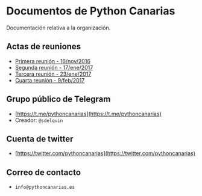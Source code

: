# Documentos de Python Canarias

Documentación relativa a la organización.

## Actas de reuniones

- [Primera reunión - 16/nov/2016](https://github.com/pythoncanarias/docs/blob/master/actas/161111_Primera_Reunion_PyDay.md)
- [Segunda reunión - 17/ene/2017](https://github.com/pythoncanarias/docs/blob/master/actas/170112_Segunda_Reunion_PyDay.md)
- [Tercera reunión - 23/ene/2017](https://github.com/pythoncanarias/docs/blob/master/actas/230117_Tercera_Reunion_PyDay.md)
- [Cuarta reunión - 9/feb/2017](https://github.com/pythoncanarias/docs/blob/master/actas/170209_Cuarta_Reunion_PyDay.md)

## Grupo público de Telegram

* [https://t.me/pythoncanarias](https://t.me/pythoncanarias)
* Creador: `@sdelquin`

## Cuenta de twitter

* [https://twitter.com/pythoncanarias](https://twitter.com/pythoncanarias)

## Correo de contacto

* `info@pythoncanarias.es`
